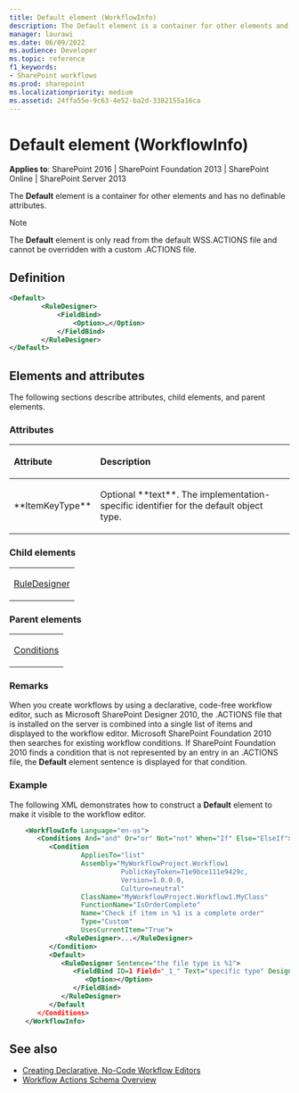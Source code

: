 ```yaml
---
title: Default element (WorkflowInfo)
description: The Default element is a container for other elements and has no definable attributes.
manager: laurawi
ms.date: 06/09/2022
ms.audience: Developer
ms.topic: reference
f1_keywords:
- SharePoint workflows
ms.prod: sharepoint
ms.localizationpriority: medium
ms.assetid: 24ffa55e-9c63-4e52-ba2d-3382155a16ca
---
```


# Default element (WorkflowInfo)

**Applies to**: SharePoint 2016 | SharePoint Foundation 2013 | SharePoint Online | SharePoint Server 2013

The **Default** element is a container for other elements and has no definable attributes.

> [!NOTE] 
> The **Default** element is only read from the default WSS.ACTIONS file and cannot be overridden with a custom .ACTIONS file.

## Definition

```XML
<Default>
        <RuleDesigner>
            <FieldBind>
                <Option>…</Option>
            </FieldBind>
        </RuleDesigner>
</Default>
```

## Elements and attributes

The following sections describe attributes, child elements, and parent elements.

### Attributes

<table>
<colgroup>
<col width="20%" />
<col width="80%" />
</colgroup>
<thead>
<tr class="header">
<th align="left"><p>Attribute</p></th>
<th align="left"><p>Description</p></th>
</tr>
</thead>
<tbody>
<tr class="odd">
<td align="left"><p>**ItemKeyType**</p></td>
<td align="left"><p>Optional **text**. The implementation-specific identifier for the default object type.</p></td>
</tr>
</tbody>
</table>

### Child elements

<table>
<colgroup>
<col width="100%" />
</colgroup>
<tbody>
<tr class="odd">
<td align="left"><p><a href="ruledesigner-element-workflowinfo.md">RuleDesigner</a></p></td>
</tr>
</tbody>
</table>

### Parent elements

<table>
<colgroup>
<col width="100%" />
</colgroup>
<tbody>
<tr class="odd">
<td align="left"><p><a href="conditions-element-workflowinfo.md">Conditions</a></p></td>
</tr>
</tbody>
</table>

### Remarks

When you create workflows by using a declarative, code-free workflow editor, such as Microsoft SharePoint Designer 2010, the .ACTIONS file that is installed on the server is combined into a single list of items and displayed to the workflow editor. Microsoft SharePoint Foundation 2010 then searches for existing workflow conditions. If SharePoint Foundation 2010 finds a condition that is not represented by an entry in an .ACTIONS file, the **Default** element sentence is displayed for that condition.

### Example

The following XML demonstrates how to construct a **Default** element to make it visible to the workflow editor.

```XML
    <WorkflowInfo Language="en-us">
       <Conditions And="and" Or="or" Not="not" When="If" Else="ElseIf">
          <Condition 
                  AppliesTo="list" 
                  Assembly="MyWorkflowProject.Workflow1
                            PublicKeyToken=71e9bce111e9429c,
                            Version=1.0.0.0,
                            Culture=neutral" 
                  ClassName="MyWorkflowProject.Workflow1.MyClass"
                  FunctionName="IsOrderComplete" 
                  Name="Check if item in %1 is a complete order"
                  Type="Custom"
                  UsesCurrentItem="True">
              <RuleDesigner>...</RuleDesigner>
          </Condition>
          <Default>
             <RuleDesigner Sentence="the file type is %1">
                <FieldBind ID=1 Field="_1_" Text="specific type" DesignerType="Type">
                   <Option></Option>
                </FieldBind>
             </RuleDesigner>
          </Default
       </Conditions>
    </WorkflowInfo>
```

## See also

- [Creating Declarative, No-Code Workflow Editors](https://msdn.microsoft.com/library/office/bb417436.aspx)
- [Workflow Actions Schema Overview](https://msdn.microsoft.com/library/office/bb897626.aspx)








